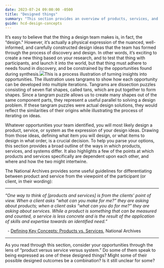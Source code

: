 ```yaml
---
date: 2023-07-24 09:00:00 -0500
title: "Designed things"
summary: "This section provides an overview of products, services, and systems"
guide: hcd-design-concepts
---
```


It’s easy to believe that the thing a design team makes is, in fact, the “design." However, it’s actually a physical expression of the nuanced, well-informed, and carefully constructed design ideas that the team has formed through the process of discovery and design. In other words, it’s exciting to create a new thing based on your research, and to test that thing with participants, and launch it into the world, but that thing must adhere to needs found in discovery, and be constrained by the opportunities found during synthesis.[![](https://lh5.googleusercontent.com/YFPN_EsAtPhGE5bhz2sn-hKw1AyeT5Bap0wfc8Z9SLxa3BNc5oeCw9L2rzvtt5PlgXwcs-97tnp2LdhbMPG3N5AsOFwFsc2bN3grgLmVNMMwjP8ho_kZdSXVTFhkQPbS3C5Cjs1smGBCXm7kTp1V8_MgArYdQZBsIHRXtyZ0ZKMwvvtTWzSpdqEQOoKXvQ)](https://the-lab-at-opm.github.io/website/assets/img/lab/hcd-guide/design/iteration-diagram-insights.svg)This is a process illustration of turning insights into opportunities. The illustration uses tangrams to show how each opportunity can be developed into multiple iterations. Tangrams are dissection puzzles consisting of seven flat shapes, called tans, which are put together to form shapes. Since a tangram puzzle allows us to create many shapes out of the same component parts, they represent a useful parallel to solving a design problem. If these tangram puzzles were actual design solutions, they would reflect the similarities of their origins while illustrating the process of iterating on ideas.

Whatever opportunities your team identified, you will most likely design a product, service, or system as the expression of your design ideas. Drawing from those ideas, defining what item you will design, or what items to design in what order, is a crucial decision. To help you parse your options, this section provides a broad outline of the ways in which products, services, and systems differ. It also highlights a few of the points at which products and services specifically are dependent upon each other, and where and how the two might intertwine.

The National Archives provides some useful guidelines for differentiating between product and service from the viewpoint of the participant (or client, in their wording):

* * *

_“One way to think of \[products and services] is from the clients’ point of view. When a client asks “what can you make for me?” they are asking about products; when a client asks “what can you do for me?” they are asking about services. While a product is something that can be measured and counted, a service is less concrete and is the result of the application of skills and expertise towards an identified need.”_

  \- [Defining Key Concepts: Products vs. Services](https://www.archives.gov/preservation/products/definitions/products-services.html), National Archives

* * *

As you read through this section, consider your opportunities through the lens of “product versus service versus system.” Do some of them speak to being expressed as one of these designed things? Might some of their possible designed outcomes be a combination? Is it still unclear for some?
